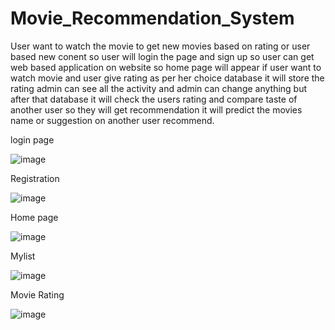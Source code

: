 # Movie_Recommendation_System

User want to watch the movie to get new movies based on rating or user based new conent so user will login the page and sign up so user can get web based application on website so home page will appear if user want to watch movie and user give rating as per her choice database it will store the rating admin can see all the activity and admin can change anything but after that database it will check the users rating and compare taste of another user so they will get recommendation it will predict the movies name or suggestion on another user recommend. 


login page

![image](https://user-images.githubusercontent.com/80416542/122774544-e575eb00-d2c6-11eb-919e-e2c381168ca9.png)

Registration

![image](https://user-images.githubusercontent.com/80416542/122775126-72b93f80-d2c7-11eb-8e7b-95303417e2e4.png)

Home page

![image](https://user-images.githubusercontent.com/80416542/122775193-8369b580-d2c7-11eb-897c-c32ef393332c.png)

Mylist

![image](https://user-images.githubusercontent.com/80416542/122775300-9c726680-d2c7-11eb-9406-3b54cf487fc7.png)

Movie Rating

![image](https://user-images.githubusercontent.com/80416542/122776018-57026900-d2c8-11eb-8da9-947567a1b27c.png)





